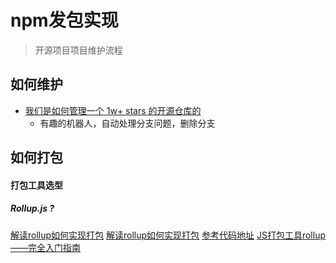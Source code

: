# npm发包实现
> 开源项目项目维护流程


## 如何维护
* [我们是如何管理一个 1w+ stars 的开源仓库的](https://juejin.im/post/5ca2d01651882544136e923b#heading-15)
    * 有趣的机器人，自动处理分支问题，删除分支

## 如何打包
#### 打包工具选型
##### Rollup.js ?
[解读rollup如何实现打包](https://juejin.im/post/5dab0cc1e51d4524df35b7b4#heading-11)
[解读rollup如何实现打包](https://juejin.im/post/5d391a0ef265da1b8c19ce39#heading-9)
[参考代码地址](https://github.com/xianzhiyun/timeout_rollup)
[JS打包工具rollup——完全入门指南](https://segmentfault.com/a/1190000010628352)
